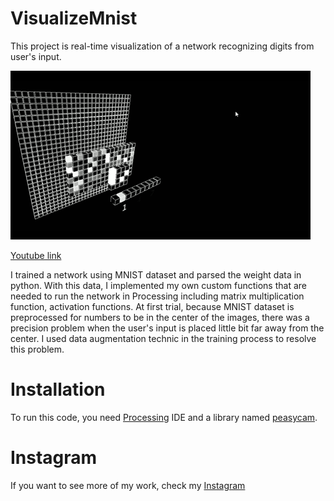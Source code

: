 # VisualizeMnist
This project is real-time visualization of a network recognizing digits from user's input.

![텍스트](Images/visualizeMNIST.gif) 

[Youtube link](https://youtu.be/WQYCK1YpsjE?t=0s)



I trained a network using MNIST dataset and parsed the weight data in python. With this data, I implemented my own custom functions that are needed to run the network in Processing including matrix multiplication function, activation functions. At first trial, because MNIST dataset is preprocessed for numbers to be in the center of the images, there was a precision problem when the user's input is placed little bit far away from the center. I used data augmentation technic in the training process to resolve this problem. 


# Installation
To run this code, you need [Processing](https://www.processing.org/download/) IDE and a library named [peasycam](http://mrfeinberg.com/peasycam/).

# Instagram
If you want to see more of my work, check my [Instagram](https://www.instagram.com/okdalto/)

